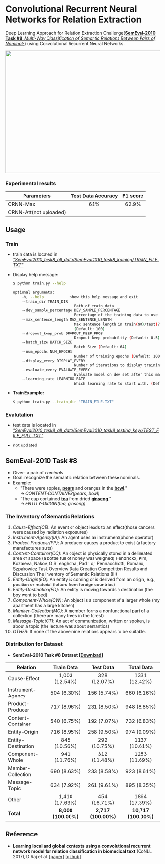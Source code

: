 # Convolutional Recurrent Neural Networks for Relation Extraction

Deep Learning Approach for Relation Extraction Challenge([**SemEval-2010 Task #8**: *Multi-Way Classification of Semantic Relations Between Pairs of Nominals*](https://docs.google.com/document/d/1QO_CnmvNRnYwNWu1-QCAeR5ToQYkXUqFeAJbdEhsq7w/preview)) using Convolutional Recurrent Neural Networks.

<p align="center">
	<img width="700" height="400" src="https://user-images.githubusercontent.com/8953934/39967385-05995058-56f5-11e8-8080-73d8098cab6b.JPG">
</p>

### Experimental results

| Parameters             | Test Data Accuracy  | F1 score             |
|------------------------|:-------------------:|:--------------------:|
| CRNN-Max               | 61%                 | 62.9%                |
| CRNN-Att(not uploaded) |                     |                      |


## Usage
### Train
* train data is located in *<U>"SemEval2010_task8_all_data/SemEval2010_task8_training/TRAIN_FILE.TXT"*</U>
* Display help message:
	```bash
	$ python train.py --help
	```

	```bash
	optional arguments:
		-h, --help            show this help message and exit
		--train_dir TRAIN_DIR
								Path of train data
		--dev_sample_percentage DEV_SAMPLE_PERCENTAGE
								Percentage of the training data to use for validation
		--max_sentence_length MAX_SENTENCE_LENGTH
								Max sentence length in train(98)/test(70) data
								(Default: 100)
		--dropout_keep_prob DROPOUT_KEEP_PROB
								Dropout keep probability (Default: 0.5)
		--batch_size BATCH_SIZE
								Batch Size (Default: 64)
		--num_epochs NUM_EPOCHS
								Number of training epochs (Default: 100)
		--display_every DISPLAY_EVERY
								Number of iterations to display training info.
		--evaluate_every EVALUATE_EVERY
								Evaluate model on dev set after this many steps
		--learning_rate LEARNING_RATE
								Which learning rate to start with. (Default: 1e-3)
	```

* **Train Example:**
	```bash
	$ python train.py --train_dir "TRAIN_FILE.TXT" 
	```

### Evalutation
* test data is located in <U>*"SemEval2010_task8_all_data/SemEval2010_task8_testing_keys/TEST_FILE_FULL.TXT"*</U>

* not updated
	
## SemEval-2010 Task #8
* Given: a pair of *nominals*
* Goal: recognize the semantic relation between these nominals.
* Example:
	* "There were apples, **<U>pears</U>** and oranges in the **<U>bowl</U>**." 
		<br> → *CONTENT-CONTAINER(pears, bowl)*
	* “The cup contained **<U>tea</U>** from dried **<U>ginseng</U>**.” 
		<br> → *ENTITY-ORIGIN(tea, ginseng)*


### The Inventory of Semantic Relations
1. *Cause-Effect(CE)*: An event or object leads to an effect(those cancers were caused by radiation exposures)
2. *Instrument-Agency(IA)*: An agent uses an instrument(phone operator)
3. *Product-Producer(PP)*: A producer causes a product to exist (a factory manufactures suits)
4. *Content-Container(CC)*: An object is physically stored in a delineated area of space (a bottle full of honey was weighed) Hendrickx, Kim, Kozareva, Nakov, O S´ eaghdha, Pad ´ o,´ Pennacchiotti, Romano, Szpakowicz Task Overview Data Creation Competition Results and Discussion The Inventory of Semantic Relations (III)
5. *Entity-Origin(EO)*: An entity is coming or is derived from an origin, e.g., position or material (letters from foreign countries)
6. *Entity-Destination(ED)*: An entity is moving towards a destination (the boy went to bed) 
7. *Component-Whole(CW)*: An object is a component of a larger whole (my apartment has a large kitchen)
8. *Member-Collection(MC)*: A member forms a nonfunctional part of a collection (there are many trees in the forest)
9. *Message-Topic(CT)*: An act of communication, written or spoken, is about a topic (the lecture was about semantics)
10. *OTHER*: If none of the above nine relations appears to be suitable.


### Distribution for Dataset
* **SemEval-2010 Task #8 Dataset [[Download](https://drive.google.com/file/d/0B_jQiLugGTAkMDQ5ZjZiMTUtMzQ1Yy00YWNmLWJlZDYtOWY1ZDMwY2U4YjFk/view?layout=list&ddrp=1&sort=name&num=50#)]**

| Relation           | Train Data          | Test Data           | Total Data           |
|--------------------|:-------------------:|:-------------------:|:--------------------:|
| Cause-Effect       | 1,003 (12.54%)      | 328 (12.07%)        | 1331 (12.42%)        |
| Instrument-Agency  | 504 (6.30%)         | 156 (5.74%)         | 660 (6.16%)          |
| Product-Producer   | 717 (8.96%)         | 231 (8.50%)         | 948 (8.85%)          |
| Content-Container  | 540 (6.75%)         | 192 (7.07%)         | 732 (6.83%)          |
| Entity-Origin      | 716 (8.95%)         | 258 (9.50%)         | 974 (9.09%)          |
| Entity-Destination | 845 (10.56%)        | 292 (10.75%)        | 1137 (10.61%)        |
| Component-Whole    | 941 (11.76%)        | 312 (11.48%)        | 1253 (11.69%)        |
| Member-Collection  | 690 (8.63%)         | 233 (8.58%)         | 923 (8.61%)          |
| Message-Topic      | 634 (7.92%)         | 261 (9.61%)         | 895 (8.35%)          |
| Other              | 1,410 (17.63%)      | 454 (16.71%)        | 1864 (17.39%)        |
| **Total**          | **8,000 (100.00%)** | **2,717 (100.00%)** | **10,717 (100.00%)** |



## Reference
* **Learning local and global contexts using a convolutional recurrent network model for relation classification in biomedical text** (CoNLL 2017), D Raj et al. [[paper]](http://www.aclweb.org/anthology/K17-1032) [[github]](https://github.com/desh2608/crnn-relation-classification)
